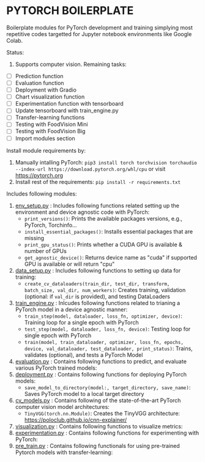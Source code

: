 # PYTORCH BOILERPLATE

Boilerplate modules for PyTorch development and training simplying most repetitive codes targetted for Jupyter notebook environments like Google Colab.

Status:
1. Supports computer vision. Remaining tasks:
- [ ] Prediction function
- [ ] Evaluation function
- [ ] Deployment with Gradio
- [ ] Chart visualization function
- [ ] Experimentation function with tensorboard
- [ ] Update tensorboard with train_engine.py
- [ ] Transfer-learning functions
- [ ] Testing with FoodVision Mini
- [ ] Testing with FoodVision Big
- [ ] Import modules section

Install module requirements by:
1. Manually intalling PyTorch: 
`pip3 install torch torchvision torchaudio --index-url https://download.pytorch.org/whl/cpu`
or visit https://pytorch.org
2. Install rest of the requirements: `pip install -r requirements.txt`

Includes following modules:
1. [env_setup.py](env_setup.py) : Includes following functions related setting up the environment and device agnostic code with PyTorch: 
   - `print_versions()`: Prints the available packages versions, e.g., PyTorch, Torchinfo...
   -  `install_essential_packages()`: Installs essential packages that are missing
   - `print_gpu_status()`: Prints whether a CUDA GPU is available & number of GPUs
   - `get_agnostic_device()`: Returns device name as "cuda" if supported GPU is available or will return "cpu"
2. [data_setup.py](data_setup.py) : Includes following functions to setting up data for training:
   - `create_cv_dataloaders(train_dir, test_dir, transform, batch_size, val_dir, num_workers)`: Creates training, validation (optional: if `val_dir` is provided), and testing DataLoaders
3. [train_engine.py](train_engine.py) : Inlcudes following functions related to trianing a PyTorch model in a device agnostic manner:
   - `train_step(model, dataloader, loss_fn, optimizer, device)`: Training loop for a single epoch with PyTorch
   - `test_step(model, dataloader, loss_fn, device)`: Testing loop for single epoch with PyTorch
   - `train(model, train_dataloader, optimizer, loss_fn, epochs, device, val_dataloader, test_dataloader, print_status)`: Trains, validates (optional), and tests a PyTorch Model
4. [evaluation.py](evaluation.py) : Contains following functions to predict, and evaluate various PyTorch trained models: 
5. [deployment.py](deployment.py) : Contains following functions for deploying PyTorch models:
   - `save_model_to_directory(model:, target_directory, save_name)`: Saves PyTorch model to a local target directory
6. [cv_models.py](cv_models.py) : Contains following of the state-of-the-art PyTorch computer vision model architectures:
   - `TinyVGG(torch.nn.Module)`: Creates the TinyVGG architecture: https://poloclub.github.io/cnn-explainer/
7. [visualization.py](visualization.py) : Contains following functions to visualize metrics:
8. [experimentation.py](experimentation.py) : Contains following functions for experimenting with PyTorch: 
9. [pre_train.py](pre_train.py) : Contains following functionals for using pre-trained Pytorch models with transfer-learning: 